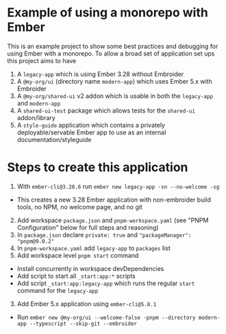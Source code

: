 # Example of using a monorepo with Ember

This is an example project to show some best practices and debugging for using Ember with a monorepo.
To allow a broad set of application set ups this project aims to have

1. A `legacy-app` which is using Ember 3.28 without Embroider
2. A `@my-org/ui` (directory name `modern-app`) which uses Ember 5.x with Embroider
3. A `@my-org/shared-ui` v2 addon which is usable in both the `legacy-app` and `modern-app`
4. A `shared-ui-test` package which allows tests for the `shared-ui` addon/library
5. A `style-guide` application which contains a privately deployable/servable Ember app to use as an internal documentation/styleguide

# Steps to create this application

1. With `ember-cli@3.28.6` run `ember new legacy-app -sn --no-welcome -sg`
  * This creates a new 3.28 Ember application with non-embroider build tools, no NPM, no welcome page, and no git
2. Add workspace `package.json` and `pnpm-workspace.yaml` (see "PNPM Configuration" below for full steps and reasoning)
  1. In `package.json` declare `private: true` and `"packageManager": "pnpm@9.0.2"`
  2. In `pnpm-workspace.yaml` add `legacy-app` to `packages` list
3. Add workspace level `pnpm start` command
  * Install concurrently in workspace devDependencies
  * Add script to start all `_start:app:*` scripts
  * Add script `_start:app:legacy-app` which runs the regular `start` command for the `legacy-app`
3. Add Ember 5.x application using `ember-cli@5.8.1`
  * Run `ember new @my-org/ui --welcome-false -pnpm --directory modern-app --typescript --skip-git --embroider`
